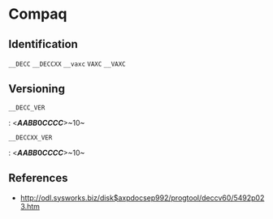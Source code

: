# Compaq

## Identification

`__DECC`
`__DECCXX`
`__vaxc`
`VAXC`
`__VAXC`

## Versioning

`__DECC_VER`

:   <**_AABB_**0**_CCCC_**>~10~

`__DECCXX_VER`

:   <**_AABB_**0**_CCCC_**>~10~

## References

- <http://odl.sysworks.biz/disk$axpdocsep992/progtool/deccv60/5492p023.htm>
